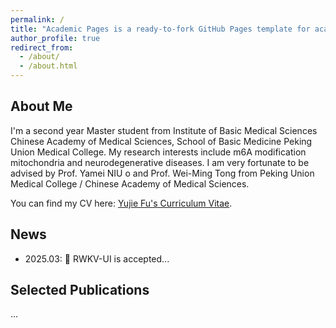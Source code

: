 ```yaml
---
permalink: /
title: "Academic Pages is a ready-to-fork GitHub Pages template for academic personal websites"
author_profile: true
redirect_from: 
  - /about/
  - /about.html
---
```

<section id="about">
  <h2>About Me</h2>
  <p>
I'm a second year Master student from Institute of Basic Medical Sciences Chinese Academy of Medical Sciences, School of Basic Medicine Peking Union Medical College. My research interests include m6A modification mitochondria and neurodegenerative diseases. I am very fortunate to be advised by Prof. Yamei NIU o and Prof. Wei-Ming Tong from Peking Union Medical College / Chinese Academy of Medical Sciences.

You can find my CV here: [Yujie Fu's Curriculum Vitae](../assets/Curriculum_Vitae.pdf).
  </p>
</section>

<section id ="news">
  <h2>News</h2>
  <ul>
    <li>2025.03: 🎉 RWKV-UI is accepted...</li>
  </ul>
</section>

<section id="publications">
  <h2>Selected Publications</h2>
  ...
</section>


